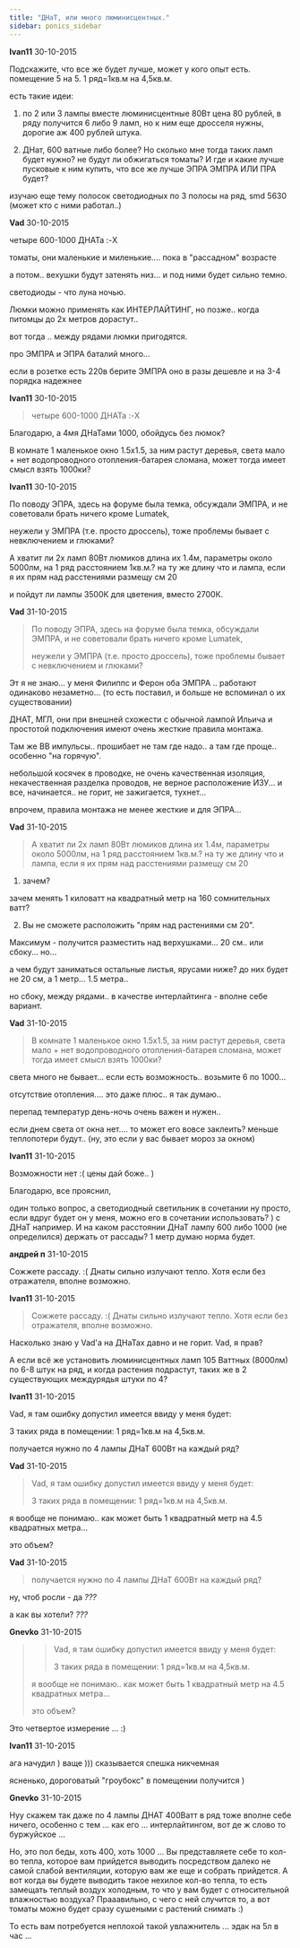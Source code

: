 ```yaml
---
title: "ДНаТ, или много люминисцентных."
sidebar: ponics_sidebar
---
```


**Ivan11** 30-10-2015

Подскажите, что все же будет лучше, может у кого опыт есть. помещение 5 на 5. 1 ряд=1кв.м на 4,5кв.м.

есть такие идеи:

1) по 2 или 3 лампы вместе люминисцентные 80Вт цена 80 рублей, в ряду получится 6 либо 9 ламп, но к ним еще дросселя нужны, дорогие аж 400 рублей штука.

2) ДНат, 600 ватные либо более? Но сколько мне тогда таких ламп будет нужно? не будут ли обжигаться томаты? И где и какие лучше пусковые к ним купить, что все же лучше ЭПРА ЭМПРА ИЛИ ПРА будет? 

изучаю еще тему полосок светодиодных по 3 полосы на ряд, smd 5630 (может кто с ними работал..)


**Vad** 30-10-2015

четыре 600-1000 ДНАТа :-X

томаты, они маленькие и миленькие.... пока в "рассадном" возрасте 

а потом.. вехушки будут затенять низ... и под ними будет сильно темно.

светодиоды - что луна ночью.

Люмки можно применять как ИНТЕРЛАЙТИНГ, но позже.. когда питомцы до 2х метров дорастут..

вот тогда .. между рядами люмки пригодятся.

про ЭМПРА и ЭПРА баталий много...

если в розетке есть 220в берите ЭМПРА оно в разы дешевле и на 3-4 порядка надежнее


**Ivan11** 30-10-2015

> четыре 600-1000 ДНАТа :-X

Благодарю, а 4мя ДНаТами 1000, обойдусь без люмок?

В комнате 1 маленькое окно 1.5х1.5, за ним растут деревья, света мало + нет водопроводного отопления-батарея сломана, может тогда имеет смысл взять 1000ки?


**Ivan11** 30-10-2015

По поводу ЭПРА, здесь на форуме была темка, обсуждали ЭМПРА, и не советовали брать ничего кроме Lumatek,

неужели у ЭМПРА (т.е. просто дроссель), тоже проблемы бывает с невключением и глюками? 

А хватит ли 2х ламп 80Вт люмиков длина их 1.4м, параметры около 5000лм, на 1 ряд расстоянием 1кв.м.? на ту же длину что и лампа, если я их прям над расстениями размещу см 20

и пойдут ли лампы 3500К для цветения, вместо 2700К.


**Vad** 31-10-2015

> По поводу ЭПРА, здесь на форуме была темка, обсуждали ЭМПРА, и не советовали брать ничего кроме Lumatek,
> 
> неужели у ЭМПРА (т.е. просто дроссель), тоже проблемы бывает с невключением и глюками? 

Эт я не знаю... у меня Филиппс и Ферон оба ЭМПРА .. работают одинаково незаметно... (то есть поставил, и больше не вспоминал о их существовании)

ДНАТ, МГЛ, они при внешней схожести с обычной лампой Ильича и простотой подключения имеют очень жесткие правила монтажа.

Там же ВВ импульсы.. прошибает не там где надо.. а там где проще.. особенно "на горячую".

небольшой косячек в проводке, не очень качественная изоляция, некачественная разделка проводов, не верное расположение ИЗУ... и все, начинается.. не горит, не зажигается, тухнет...

впрочем, правила монтажа не менее жесткие и для ЭПРА...


**Vad** 31-10-2015

> А хватит ли 2х ламп 80Вт люмиков длина их 1.4м, параметры около 5000лм, на 1 ряд расстоянием 1кв.м.? на ту же длину что и лампа, если я их прям над расстениями размещу см 20

1. зачем?

зачем менять 1 киловатт на квадратный метр на 160 сомнительных ватт?

2. Вы не сможете расположить "прям над растениями см 20". 

Максимум - получится разместить над верхушками... 20 см.. или сбоку... но...

а чем будут заниматься остальные листья, ярусами ниже? до них будет не 20 см, а 1 метр... 1.5 метра..

но сбоку, между рядами.. в качестве интерлайтинга - вполне себе вариант.


**Vad** 31-10-2015

> В комнате 1 маленькое окно 1.5х1.5, за ним растут деревья, света мало + нет водопроводного отопления-батарея сломана, может тогда имеет смысл взять 1000ки?

света много не бывает... если есть возможность.. возьмите 6 по 1000...

отсутствие отопления.... это даже плюс.. я так думаю.. 

перепад температур день-ночь очень важен и нужен..

если днем света от окна нет.... то может его вовсе заклеить? меньше теплопотери будут.. (ну, это если у вас бывает мороз за окном)


**Ivan11** 31-10-2015

Возможности нет :( цены дай боже.. )

Благодарю, все прояснил,

один только вопрос, а светодиодный светильник в сочетании ну просто, если вдруг будет он у меня, можно его в сочетании использовать? ) с ДНаТ например. И на каком расстоянии ДНаТ лампу 600 либо 1000 (не определился) держать от рассады? 1 метр думаю норма будет.


**андрей п** 31-10-2015

Сожжете рассаду. :( Днаты сильно излучают тепло. Хотя если без отражателя, вполне возможно.


**Ivan11** 31-10-2015

> Сожжете рассаду. :( Днаты сильно излучают тепло. Хотя если без отражателя, вполне возможно.

Насколько знаю у Vad&#039;a на ДНаТах давно и не горит. Vad, я прав?

А если всё же установить люминисцентных ламп 105 Ваттных (8000лм) по 6-8 штук на ряд, и когда растения подрастут, таких же в 2 существующих междурядья штуки по 4?


**Ivan11** 31-10-2015

Vad, я там ошибку допустил имеется ввиду у меня будет:

3 таких ряда в помещении: 1 ряд=1кв.м на 4,5кв.м.

получается нужно по 4 лампы ДНаТ 600Вт на каждый ряд?


**Vad** 31-10-2015

> Vad, я там ошибку допустил имеется ввиду у меня будет:
> 
> 3 таких ряда в помещении: 1 ряд=1кв.м на 4,5кв.м.

я вообще не понимаю.. как может быть 1 квадратный метр на 4.5 квадратных метра...

это объем?


**Vad** 31-10-2015

> получается нужно по 4 лампы ДНаТ 600Вт на каждый ряд?

ну, чтоб росли - да *???*

а как вы хотели? *???*


**Gnevko** 31-10-2015

> > Vad, я там ошибку допустил имеется ввиду у меня будет:
> > 
> > 3 таких ряда в помещении: 1 ряд=1кв.м на 4,5кв.м.
> 
> 
> 
> я вообще не понимаю.. как может быть 1 квадратный метр на 4.5 квадратных метра...
> 
> это объем?

Это четвертое измерение ... :) 


**Ivan11** 31-10-2015

ага начудил ) ваще ))) сказывается спешка никчемная

ясненько, дороговатый "гроубокс" в помещении получится )


**Gnevko** 31-10-2015

Нуу скажем так даже по 4 лампы ДНАТ 400Ватт в ряд тоже вполне себе ничего, особенно с тем ... как его ... интерлайтингом, вот де ж слово то буржуйское ...

Но, это пол беды, хоть 400, хоть 1000 ... Вы представляете себе то кол-во тепла, которое вам прийдется выводить посредством далеко не самой слабой вентиляции, которую вам же еще и собрать прийдется. А вот когда вы будете выводить такое нехилое кол-во тепла, то есть замещать теплый воздух холодным, то что у вам будет с относительной влажностью воздуха? Прааавильно, с чего с ней случится то, а вот томаты можно будет сразу сушеными с растений снимать :)

То есть вам потребуется неплохой такой увлажнитель ... эдак на 5л в час ... 



